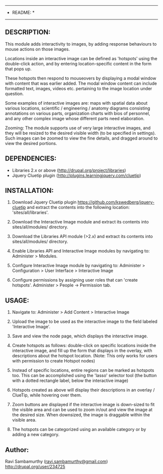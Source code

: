 ***********
* README: *
***********

DESCRIPTION:
------------
This module adds interactivity to images, by adding response behaviours
to mouse actions on those images. 

Locations inside an interactive image can be defined as 'hotspots' using the
double-click action, and by entering location-specific content in the form that
pops up.

These hotspots then respond to mouseovers by displaying a modal window with
content that was earlier added. The modal window content can include formatted
text, images, videos etc. pertaining to the image location under question.

Some examples of interactive images are: maps with spatial data about various
locations, scientific / engineering / anatomy diagrams consisting annotations
on various parts, organization charts with bios of personnel, and any other
complex image whose different parts need elaboration. 

Zooming: The module supports use of very large interactive images, and they
will be resized to the desired visible width (to be specified in settings).
Such images can be zoomed to view the fine details, and dragged around to view
the desired portions. 

DEPENDENCIES:
-------------
- Libraries 2.x or above (http://drupal.org/project/libraries)
- Jquery Cluetip plugin (http://plugins.learningjquery.com/cluetip)

INSTALLATION:
-------------
1. Download Jquery Cluetip plugin https://github.com/kswedberg/jquery-cluetip
   and extract the contents into the following location: 'sites/all/libraries'.

2. Download the Interactive Image module and extract its contents into 
   sites/all/modules/ directory.

3. Download the Libraries API module (>2.x) and extract its contents into
   sites/all/modules/ directory.

4. Enable Libraries API and Interactive Image modules by navigating to: 
		Administer > Modules.
     
5. Configure Interactive Image module by navigating to:
		Administer > Configuration > User Interface > Interactive Image

6. Configure permissions by assigning user roles that can 'create hotspots'.
		Administer > People -> Permission tab.
		
USAGE:
------
1. Navigate to:
		Administer > Add Content > Interactive Image

2. Upload the image to be used as the interactive image to the field 
   labeled 'Interactive Image'.

3. Save and view the node page, which displays the interactive image.

4. Create hotspots as follows: double-click on specific locations 
	 inside the interactive image, and fill up the form that displays 
   in the overlay, with descriptions about the hotspot location. 
   (Note: This only works for users with permission to create Hotspot 
   nodes)

5. Instead of specific locations, entire regions can be marked as 
   hotspots too. This can be accomplished using the 'lasso' selector 
   tool (the button with a dotted rectangle label, below the interactive 
   image)  
   
6. Hotspots created as above will display their descriptions in an overlay 
   / ClueTip, while hovering over them.  

7. Zoom buttons are displayed if the interactive image is down-sized 
   to fit the visible area and can be used to zoom in/out and view the 
   image at the desired size. When downsized, the image is draggable 
   within the visible area. 

8. The hotspots can be categorized using an available category or
   by adding a new category. 

Author:
-------
Ravi Sambamurthy (ravi.sambamurthy@gmail.com)
http://drupal.org/user/234725
